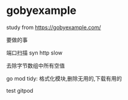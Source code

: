 # gobyexample
study from https://gobyexample.com/

要做的事

端口扫描
syn http slow

去除字节数组中所有空值

go mod tidy: 格式化模块,删除无用的,下载有用的

test gitpod



